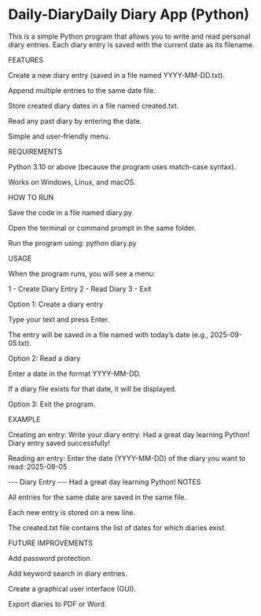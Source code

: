 # Daily-DiaryDaily Diary App (Python)

This is a simple Python program that allows you to write and read personal diary entries. Each diary entry is saved with the current date as its filename.

FEATURES

Create a new diary entry (saved in a file named YYYY-MM-DD.txt).

Append multiple entries to the same date file.

Store created diary dates in a file named created.txt.

Read any past diary by entering the date.

Simple and user-friendly menu.

REQUIREMENTS

Python 3.10 or above (because the program uses match-case syntax).

Works on Windows, Linux, and macOS.

HOW TO RUN

Save the code in a file named diary.py.

Open the terminal or command prompt in the same folder.

Run the program using:
python diary.py

USAGE

When the program runs, you will see a menu:

1 - Create Diary Entry
2 - Read Diary
3 - Exit

Option 1: Create a diary entry

Type your text and press Enter.

The entry will be saved in a file named with today’s date (e.g., 2025-09-05.txt).

Option 2: Read a diary

Enter a date in the format YYYY-MM-DD.

If a diary file exists for that date, it will be displayed.

Option 3: Exit the program.

EXAMPLE

Creating an entry:
Write your diary entry: Had a great day learning Python!
Diary entry saved successfully!

Reading an entry:
Enter the date (YYYY-MM-DD) of the diary you want to read: 2025-09-05

--- Diary Entry ---
Had a great day learning Python!
NOTES

All entries for the same date are saved in the same file.

Each new entry is stored on a new line.

The created.txt file contains the list of dates for which diaries exist.

FUTURE IMPROVEMENTS

Add password protection.

Add keyword search in diary entries.

Create a graphical user interface (GUI).

Export diaries to PDF or Word.
